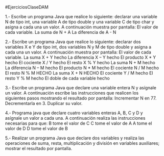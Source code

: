 #EjerciciosClaseDAM

1.- Escribe un programa Java que realice lo siguiente: declarar una variable N de tipo int, una
variable A de tipo double y una variable C de tipo char y asigna a cada una un valor. A
continuación muestra por pantalla:
El valor de cada variable.
La suma de N + A
La diferencia de A - N

2.- Escribe un programa Java que realice lo siguiente: declarar dos variables X e Y de tipo int,
dos variables N y M de tipo double y asigna a cada una un valor. A continuación muestra por
pantalla:
El valor de cada variable.
La suma X + Y hecho
La diferencia X – Y hecho 
El producto X * Y hecho 
El cociente X / Y hecho 
El resto X % Y hecho 
La suma N + M hecho 
La diferencia N – M hecho 
El producto N * M hecho 
El cociente N / M hecho 
El resto N % M HECHO
La suma X + N HECHO
El cociente Y / M hecho
El resto Y % M hecho
El doble de cada variable hecho

3.- Escribe un programa Java que declare una variable entera N y asígnale un valor. A
continuación escribe las instrucciones que realicen los siguientes pasos mostrando el resultado
por pantalla:
Incrementar N en 77. Decrementarla en 3. Duplicar su valor.

4.- Programa java que declare cuatro variables enteras A, B, C y D y asígnale un valor a cada
una. A continuación realiza las instrucciones necesarias para que:
B tome el valor de C
C tome el valor de A
A tome el valor de D
D tome el valor de B

5.- Realizar un programa Java que declare dos variables y realiza las operaciones de suma,
resta, multiplicación y división en variables auxiliares; mostrar el resultado por pantalla.